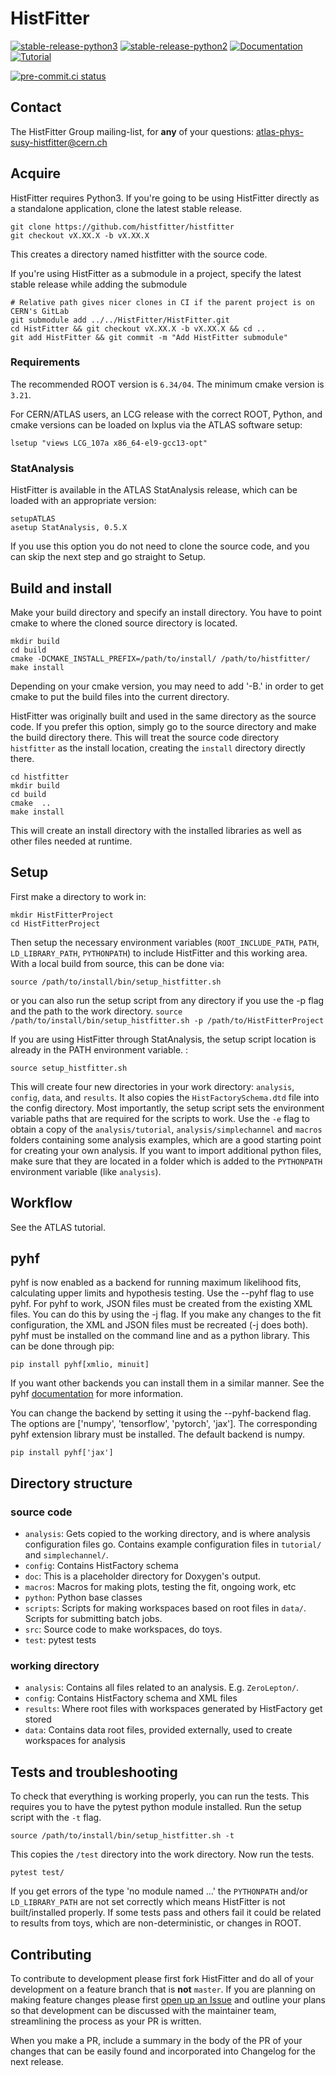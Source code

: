 # HistFitter 

[![stable-release-python3](https://img.shields.io/badge/StablePython3-v1.3.3-green)](https://github.com/histfitter/histfitter/releases/tag/v1.3.3)
[![stable-release-python2](https://img.shields.io/badge/StablePython2-v0.66.0-green)](https://gitlab.cern.ch/HistFitter/HistFitter/-/releases/v0.66.0)
[![Documentation](https://img.shields.io/badge/Documentation-blue)](https://twiki.cern.ch/twiki/bin/viewauth/AtlasProtected/SusyFitter)
[![Tutorial](https://img.shields.io/badge/Tutorial-orange)](https://twiki.cern.ch/twiki/bin/viewauth/AtlasProtected/HistFitterTutorial)

[![pre-commit.ci status](https://results.pre-commit.ci/badge/github/histfitter/histfitter/master.svg)](https://results.pre-commit.ci/latest/github/histfitter/histfitter/master)

## Contact

The HistFitter Group mailing-list, for **any** of your questions: <atlas-phys-susy-histfitter@cern.ch>

## Acquire

HistFitter requires Python3.
If you're going to be using HistFitter directly as a standalone application, clone the latest stable release. 

```
git clone https://github.com/histfitter/histfitter
git checkout vX.XX.X -b vX.XX.X
```
This creates a directory named histfitter with the source code.

If you're using HistFitter as a submodule in a project, specify the latest stable release while adding the submodule

```
# Relative path gives nicer clones in CI if the parent project is on CERN's GitLab
git submodule add ../../HistFitter/HistFitter.git
cd HistFitter && git checkout vX.XX.X -b vX.XX.X && cd ..
git add HistFitter && git commit -m "Add HistFitter submodule"
```

### Requirements

The recommended ROOT version is `6.34/04`. The minimum cmake version is `3.21`.

For CERN/ATLAS users, an LCG release with the correct ROOT, Python, and cmake versions can be loaded on lxplus via the ATLAS software setup:

```
lsetup "views LCG_107a x86_64-el9-gcc13-opt"
```

### StatAnalysis

HistFitter is available in the ATLAS StatAnalysis release, which can be loaded with an appropriate version:

```
setupATLAS
asetup StatAnalysis, 0.5.X
```
If you use this option you do not need to clone the source code, and you can skip the next step and go straight to Setup.

## Build and install

Make your build directory and specify an install directory. You have to point cmake to where the cloned source directory is located.
```
mkdir build
cd build
cmake -DCMAKE_INSTALL_PREFIX=/path/to/install/ /path/to/histfitter/
make install
```
Depending on your cmake version, you may need to add '-B.' in order to get cmake to put the build files into the current directory.

HistFitter was originally built and used in the same directory as the source code. If you prefer this option, simply go to the source directory and make the build directory there. This will treat the source code directory `histfitter` as the install location, creating the `install` directory directly there.
```
cd histfitter
mkdir build
cd build
cmake  ..
make install
```
This will create an install directory with the installed libraries as well as other files needed at runtime.


## Setup

First make a directory to work in:

```
mkdir HistFitterProject
cd HistFitterProject
```

Then setup the necessary environment variables (`ROOT_INCLUDE_PATH`, `PATH`, `LD_LIBRARY_PATH`, `PYTHONPATH`) to include HistFitter and this working area. With a local build from source, this can be done via:

```
source /path/to/install/bin/setup_histfitter.sh
```
or you can also run the setup script from any directory if you use the -p flag and the path to the work directory.
`source /path/to/install/bin/setup_histfitter.sh -p /path/to/HistFitterProject`

If you are using HistFitter through StatAnalysis, the setup script location is already in the PATH environment variable. :

```
source setup_histfitter.sh
```

This will create four new directories in your work directory: `analysis`, `config`, `data`, and `results`. It also copies the `HistFactorySchema.dtd` file into the config directory. Most importantly, the setup script sets the environment variable paths that are required for the scripts to work. Use the `-e` flag to obtain a copy of the `analysis/tutorial`, `analysis/simplechannel` and `macros` folders containing some analysis examples, which are a good starting point for creating your own analysis. If you want to import additional python files, make sure that they are located in a folder which is added to the `PYTHONPATH` environment variable (like `analysis`).


## Workflow

See the ATLAS tutorial.

## pyhf

pyhf is now enabled as a backend for running maximum likelihood fits, calculating upper limits and hypothesis testing. Use the --pyhf flag to use pyhf. For pyhf to work, JSON files must be created from the existing XML files. You can do this by using the -j flag. If you make any changes to the fit configuration, the XML and JSON files must be recreated (-j does both). pyhf must be installed on the command line and as a python library. This can be done through pip:

```
pip install pyhf[xmlio, minuit]
```
If you want other backends you can install them in a similar manner. See the pyhf [documentation](https://pyhf.readthedocs.io/en/v0.7.4/installation.html) for more information.

You can change the backend by setting it using the --pyhf-backend flag. The options are ['numpy', 'tensorflow', 'pytorch', 'jax']. The corresponding pyhf extension library must be installed. The default backend is numpy.

```
pip install pyhf['jax']
```

## Directory structure
### source code

- `analysis`: Gets copied to the working directory, and is where analysis configuration files go. Contains example configuration files in `tutorial/` and `simplechannel/`.
- `config`: Contains HistFactory schema
- `doc`: This is a placeholder directory for Doxygen's output.
- `macros`: Macros for making plots, testing the fit, ongoing work, etc
- `python`: Python base classes
- `scripts`: Scripts for making workspaces based on root files in `data/`. Scripts for submitting batch jobs.
- `src`: Source code to make workspaces, do toys.
- `test`: pytest tests

### working directory

- `analysis`: Contains all files related to an analysis. E.g. `ZeroLepton/`.
- `config`: Contains HistFactory schema and XML files
- `results`: Where root files with workspaces generated by HistFactory get stored
- `data`: Contains data root files, provided externally, used to create workspaces for analysis

## Tests and troubleshooting
To check that everything is working properly, you can run the tests. This requires you to have the pytest python module installed. Run the setup script with the `-t` flag.
```
source /path/to/install/bin/setup_histfitter.sh -t
```
This copies the `/test` directory into the work directory. Now run the tests.
```
pytest test/
```
If you get errors of the type 'no module named ...' the `PYTHONPATH` and/or `LD_LIBRARY_PATH` are not set correctly which means HistFitter is not built/installed properly. If some tests pass and others fail it could be related to results from toys, which are non-deterministic, or changes in ROOT. 

## Contributing

To contribute to development please first fork HistFitter and do all of your development on a feature branch that is **not** `master`.
If you are planning on making feature changes please first [open up an Issue](https://github.com/histfitter/histfitter/issues) and outline your plans so that development can be discussed with the maintainer team, streamlining the process as your PR is written.

When you make a PR, include a summary in the body of the PR of your changes that can be easily found and incorporated into Changelog for the next release.
